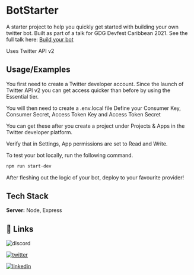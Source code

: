 
# BotStarter

A starter project to help you quickly get started with building your own twitter bot. Built as part of a talk for GDG Devfest Caribbean 2021. See the full talk here: 
[Build your bot](https://youtu.be/J-Fgay0rhUM?t=4110)

Uses Twitter API v2

## Usage/Examples

You first need to create a Twitter developer account. Since the launch of 
Twitter API v2 you can get access quicker than before by using the Essential
tier.

You will then need to create a .env.local file
Define your Consumer Key, Consumer Secret, Access Token Key and Access Token Secret

You can get these after you create a project under Projects & Apps in the Twitter developer platform.

Verify that in Settings, App permissions are set to Read and Write.

To test your bot locally, run the following command.
```node.js
npm run start-dev
```

After fleshing out the logic of your bot, deploy to your favourite provider! 


## Tech Stack

**Server:** Node, Express


## 🔗 Links
![discord](https://img.shields.io/discord/749019032434245804?style=flat-square)

[![twitter](https://img.shields.io/twitter/follow/janiquekajohn?style=flat-square)](https://twitter.com/)

[![linkedin](https://img.shields.io/badge/linkedin-0A66C2?style=for-the-badge&logo=linkedin&logoColor=white)](https://www.linkedin.com/in/janiquekajohn)



